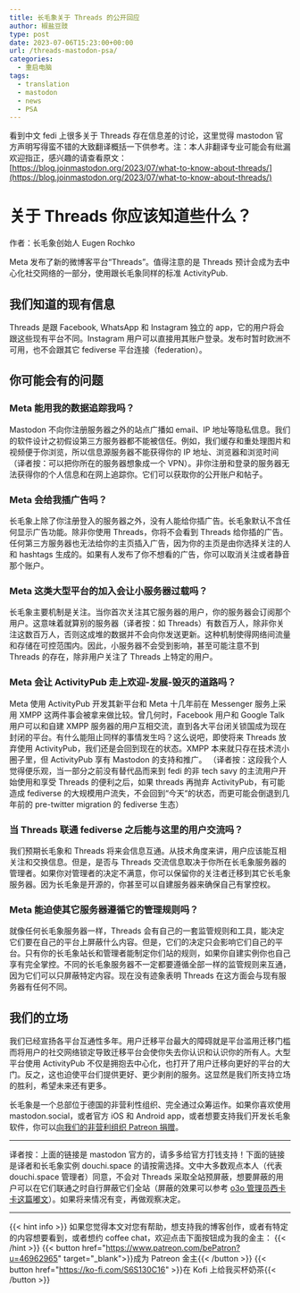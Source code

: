 ```yaml
---
title: 长毛象关于 Threads 的公开回应
author: 椒盐豆豉
type: post
date: 2023-07-06T15:23:00+00:00
url: /threads-mastodon-psa/
categories:
  - 重启电脑
tags:
  - translation
  - mastodon
  - news
  - PSA
---
```


看到中文 fedi 上很多关于 Threads 存在信息差的讨论，这里觉得 mastodon 官方声明写得蛮不错的大致翻译概括一下供参考。注：本人非翻译专业可能会有纰漏欢迎指正，感兴趣的请查看原文：[https://blog.joinmastodon.org/2023/07/what-to-know-about-threads/](https://blog.joinmastodon.org/2023/07/what-to-know-about-threads/)

# 关于 Threads 你应该知道些什么？
作者：长毛象创始人 Eugen Rochko

Meta 发布了新的微博客平台“Threads”。值得注意的是 Threads 预计会成为去中心化社交网络的一部分，使用跟长毛象同样的标准 ActivityPub.

## 我们知道的现有信息
Threads 是跟 Facebook, WhatsApp 和 Instagram 独立的 app，它的用户将会跟这些现有平台不同。Instagram 用户可以直接用其账户登录。发布时暂时欧洲不可用，也不会跟其它 fediverse 平台连接（federation）。

## 你可能会有的问题
### Meta 能用我的数据追踪我吗？
Mastodon 不向你注册服务器之外的站点广播如 email、IP 地址等隐私信息。我们的软件设计之初假设第三方服务器都不能被信任。例如，我们缓存和重处理图片和视频便于你浏览，所以信息源服务器不能获得你的 IP 地址、浏览器和浏览时间（译者按：可以把你所在的服务器想象成一个 VPN）。非你注册和登录的服务器无法获得你的个人信息和在网上追踪你。它们可以获取你的公开账户和帖子。

### Meta 会给我插广告吗？
长毛象上除了你注册登入的服务器之外，没有人能给你插广告。长毛象默认不含任何显示广告功能。除非你使用 Threads，你将不会看到 Threads 给你插的广告。任何第三方服务器也无法给你的主页插入广告，因为你的主页是由你选择关注的人和 hashtags 生成的。如果有人发布了你不想看的广告，你可以取消关注或者静音那个账户。

### Meta 这类大型平台的加入会让小服务器过载吗？
长毛象主要机制是关注。当你首次关注其它服务器的用户，你的服务器会订阅那个用户。这意味着就算别的服务器（译者按：如 Threads）有数百万人，除非你关注这数百万人，否则这成堆的数据并不会向你发送更新。这种机制使得网络间流量和存储在可控范围内。因此，小服务器不会受到影响，甚至可能注意不到 Threads 的存在，除非用户关注了 Threads 上特定的用户。

### Meta 会让 ActivityPub 走上欢迎-发展-毁灭的道路吗？
Meta 使用 ActivityPub 开发其新平台和 Meta 十几年前在 Messenger 服务上采用 XMPP 这两件事会被拿来做比较。曾几何时，Facebook 用户和 Google Talk 用户可以和自建 XMPP 服务器的用户互相交流，直到各大平台闭关锁国成为现在封闭的平台。有什么能阻止同样的事情发生吗？这么说吧，即使将来 Threads 放弃使用 ActivityPub，我们还是会回到现在的状态。XMPP 本来就只存在技术流小圈子里，但 ActivityPub 享有 Mastodon 的支持和推广。
（译者按：这段我个人觉得便乐观，当一部分之前没有替代品而来到 fedi 的非 tech savy 的主流用户开始使用和享受 Threads 的便利之后，如果 threads 再抛弃 ActivityPub，有可能造成 fediverse 的大规模用户流失，不会回到“今天“的状态，而更可能会倒退到几年前的 pre-twitter migration 的 fediverse 生态）

### 当 Threads 联通 fediverse 之后能与这里的用户交流吗？
我们预期长毛象和 Threads 将来会信息互通。从技术角度来讲，用户应该能互相关注和交换信息。但是，是否与 Threads 交流信息取决于你所在长毛象服务器的管理者。如果你对管理者的决定不满意，你可以保留你的关注者迁移到其它长毛象服务器。因为长毛象是开源的，你甚至可以自建服务器来确保自己有掌控权。

### Meta 能迫使其它服务器遵循它的管理规则吗？
就像任何长毛象服务器一样，Threads 会有自己的一套监管规则和工具，能决定它们要在自己的平台上屏蔽什么内容。但是，它们的决定只会影响它们自己的平台。只有你的长毛象站长和管理者能制定你们站的规则，如果你自建实例你也自己享有完全掌控。不同的长毛象服务器不一定都要遵循全部一样的监管规则来互通，因为它们可以只屏蔽特定内容。现在没有迹象表明 Threads 在这方面会与现有服务器有任何不同。

## 我们的立场
我们已经宣扬各平台互通性多年。用户迁移平台最大的障碍就是平台滥用迁移门槛而将用户的社交网络锁定导致迁移平台会使你失去你认识和认识你的所有人。大型平台使用 ActivityPub 不仅是拥抱去中心化，也打开了用户迁移向更好的平台的大门。反之，这也迫使平台们提供更好、更少剥削的服务。这显然是我们所支持立场的胜利，希望未来还有更多。

长毛象是一个总部位于德国的非营利性组织、完全通过众筹运作。如果你喜欢使用 mastodon.social，或者官方 iOS 和 Android app，或者想要支持我们开发长毛象软件，你可以[向我们的非营利组织 Patreon 捐赠](https://patreon.com/mastodon)。

---
译者按：上面的链接是 mastodon 官方的，请多多给官方打钱支持！下面的链接是译者和长毛象实例 douchi.space 的请按需选择。文中大多数观点本人（代表 douchi.space 管理者）同意，不会对 Threads 采取全站预屏蔽，想要屏蔽的用户可以在它们联通之时自行屏蔽它们全站（屏蔽的效果可以参考 [o3o 管理员西卡卡这篇嘟文](https://o3o.ca/@jess/110673977015198184)）。如果将来情况有变，再做观察决定。

---
{{< hint info >}}
如果您觉得本文对您有帮助，想支持我的博客创作，或者有特定的内容想要看到，或者想约 coffee chat，欢迎点击下面按钮成为我的金主：
{{< /hint >}}
{{< button href="https://www.patreon.com/bePatron?u=46962965" target="_blank">}}成为 Patreon 金主{{< /button >}}
{{< button href="https://ko-fi.com/S6S130C16" >}}在 Kofi 上给我买杯奶茶{{< /button >}}
